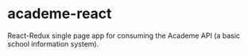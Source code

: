 # academe-react
React-Redux single page app for consuming the Academe API (a basic school information system).
